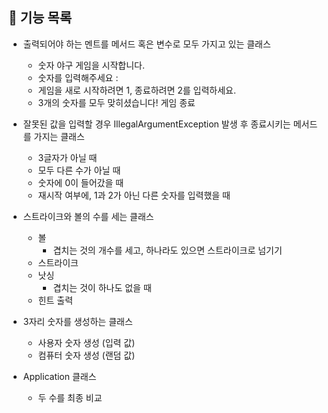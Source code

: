 ## 👊 기능 목록

- 출력되어야 하는 멘트를 메서드 혹은 변수로 모두 가지고 있는 클래스
  - 숫자 야구 게임을 시작합니다.
  - 숫자를 입력해주세요 :
  - 게임을 새로 시작하려면 1, 종료하려면 2를 입력하세요.
  - 3개의 숫자를 모두 맞히셨습니다! 게임 종료
  

- 잘못된 값을 입력할 경우 IllegalArgumentException 발생 후 종료시키는 메서드를 가지는 클래스
  - 3글자가 아닐 때
  - 모두 다른 수가 아닐 때
  - 숫자에 0이 들어갔을 때
  - 재시작 여부에, 1과 2가 아닌 다른 숫자를 입력했을 때
  

- 스트라이크와 볼의 수를 세는 클래스
  - 볼
    - 겹치는 것의 개수를 세고, 하나라도 있으면 스트라이크로 넘기기
  - 스트라이크
  - 낫싱
    - 겹치는 것이 하나도 없을 때
  - 힌트 출력
  

- 3자리 숫자를 생성하는 클래스
  - 사용자 숫자 생성 (입력 값)
  - 컴퓨터 숫자 생성 (랜덤 값)
  

- Application 클래스
  - 두 수를 최종 비교 